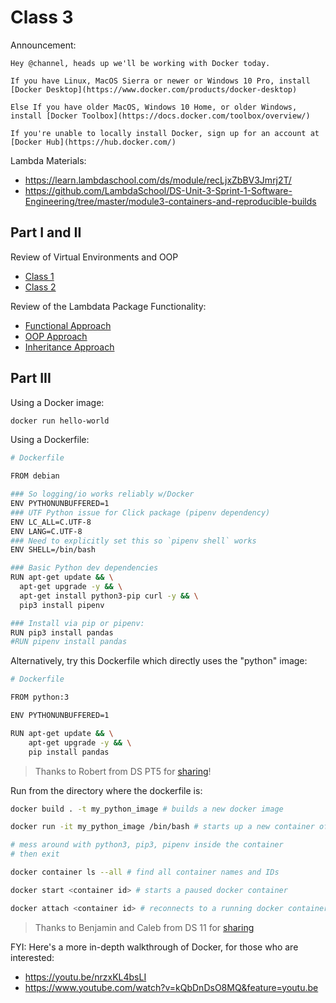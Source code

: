 
# Class 3


Announcement:

```
Hey @channel, heads up we'll be working with Docker today.

If you have Linux, MacOS Sierra or newer or Windows 10 Pro, install [Docker Desktop](https://www.docker.com/products/docker-desktop)

Else If you have older MacOS, Windows 10 Home, or older Windows, install [Docker Toolbox](https://docs.docker.com/toolbox/overview/)

If you're unable to locally install Docker, sign up for an account at [Docker Hub](https://hub.docker.com/)
```

Lambda Materials:

  + https://learn.lambdaschool.com/ds/module/recLjxZbBV3Jmrj2T/
  + https://github.com/LambdaSchool/DS-Unit-3-Sprint-1-Software-Engineering/tree/master/module3-containers-and-reproducible-builds


## Part I and II

Review of Virtual Environments and OOP

  + [Class 1](class-1.md)
  + [Class 2](class-2.md)

Review of the Lambdata Package Functionality:

  + [Functional Approach](/app/class-2/assignment_func.py)
  + [OOP Approach](/app/class-2/assignment_oop.py)
  + [Inheritance Approach](/app/class-2/assignment_oop_inherit.py)

## Part III

Using a Docker image:

```sh
docker run hello-world
```

Using a Dockerfile:

```sh
# Dockerfile

FROM debian

### So logging/io works reliably w/Docker
ENV PYTHONUNBUFFERED=1
### UTF Python issue for Click package (pipenv dependency)
ENV LC_ALL=C.UTF-8
ENV LANG=C.UTF-8
### Need to explicitly set this so `pipenv shell` works
ENV SHELL=/bin/bash

### Basic Python dev dependencies
RUN apt-get update && \
  apt-get upgrade -y && \
  apt-get install python3-pip curl -y && \
  pip3 install pipenv

### Install via pip or pipenv:
RUN pip3 install pandas
#RUN pipenv install pandas
```

Alternatively, try this Dockerfile which directly uses the "python" image:

```sh
# Dockerfile

FROM python:3

ENV PYTHONUNBUFFERED=1

RUN apt-get update && \
    apt-get upgrade -y && \
    pip install pandas 
```

> Thanks to Robert from DS PT5 for [sharing](https://lambda-students.slack.com/archives/GQE2AB1GC/p1589255699396000)!

Run from the directory where the dockerfile is:

```sh
docker build . -t my_python_image # builds a new docker image

docker run -it my_python_image /bin/bash # starts up a new container of a docker image

# mess around with python3, pip3, pipenv inside the container
# then exit

docker container ls --all # find all container names and IDs

docker start <container id> # starts a paused docker container

docker attach <container id> # reconnects to a running docker container
```

> Thanks to Benjamin and Caleb from DS 11 for [sharing](https://app.slack.com/client/T4JUEB3ME/GPP0JA5RD/thread/GPP0JA5RD-1581534096.091100)



FYI: Here's a more in-depth walkthrough of Docker, for those who are interested:

  + https://youtu.be/nrzxKL4bsLI
  + https://www.youtube.com/watch?v=kQbDnDsO8MQ&feature=youtu.be
